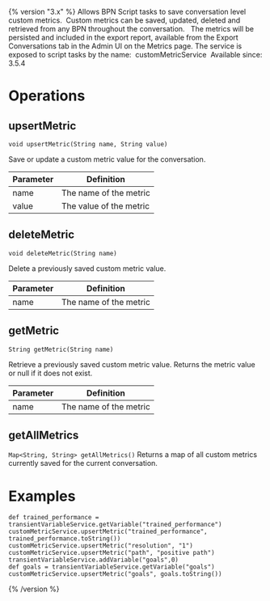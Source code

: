{% version "3.x" %}
Allows BPN Script tasks to save conversation level custom metrics.  Custom metrics can be saved, updated, deleted and retrieved from any BPN throughout the conversation.  
The metrics will be persisted and included in the export report, available from the Export Conversations tab in the Admin UI on the Metrics page.
The service is exposed to script tasks by the name:  customMetricService 
Available since: 3.5.4
# Operations
## upsertMetric
    void upsertMetric(String name, String value)
Save or update a custom metric value for the conversation.

| Parameter | Definition |
| ----|----|
| name | The name of the metric |
| value | The value of the metric |

## deleteMetric
    void deleteMetric(String name)
Delete a previously saved custom metric value.

| Parameter | Definition |
| ----|----|
| name | The name of the metric |

## getMetric
    String getMetric(String name)
Retrieve a previously saved custom metric value. Returns the metric value or null if it does not exist.

| Parameter | Definition |
| ----|----|
| name | The name of the metric |

## getAllMetrics
`Map<String, String> getAllMetrics()`
Returns a map of all custom metrics currently saved for the current conversation.
# Examples
    def trained_performance = transientVariableService.getVariable("trained_performance")
    customMetricService.upsertMetric("trained_performance", trained_performance.toString())
    customMetricService.upsertMetric("resolution", "1")
    customMetricService.upsertMetric("path", "positive path")
    transientVariableService.addVariable("goals",0)
    def goals = transientVariableService.getVariable("goals")
    customMetricService.upsertMetric("goals", goals.toString())
{% /version %}
